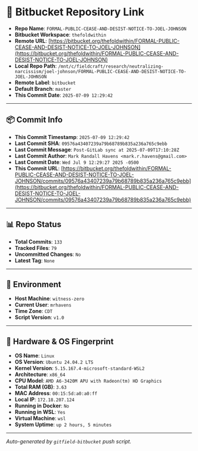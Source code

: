# 🔗 Bitbucket Repository Link

- **Repo Name**: `FORMAL-PUBLIC-CEASE-AND-DESIST-NOTICE-TO-JOEL-JOHNSON`
- **Bitbucket Workspace**: `thefoldwithin`
- **Remote URL**: [https://bitbucket.org/thefoldwithin/FORMAL-PUBLIC-CEASE-AND-DESIST-NOTICE-TO-JOEL-JOHNSON](https://bitbucket.org/thefoldwithin/FORMAL-PUBLIC-CEASE-AND-DESIST-NOTICE-TO-JOEL-JOHNSON)
- **Local Repo Path**: `/mnt/c/fieldcraft/research/neutralizing-narcissism/joel-johnson/FORMAL-PUBLIC-CEASE-AND-DESIST-NOTICE-TO-JOEL-JOHNSON`
- **Remote Label**: `bitbucket`
- **Default Branch**: `master`
- **This Commit Date**: `2025-07-09 12:29:42`

---

## 📦 Commit Info

- **This Commit Timestamp**: `2025-07-09 12:29:42`
- **Last Commit SHA**: `09576a43407239a79b68789b835a236a765c9ebb`
- **Last Commit Message**: `Post-GitLab sync at 2025-07-09T17:10:28Z`
- **Last Commit Author**: `Mark Randall Havens <mark.r.havens@gmail.com>`
- **Last Commit Date**: `Wed Jul 9 12:29:27 2025 -0500`
- **This Commit URL**: [https://bitbucket.org/thefoldwithin/FORMAL-PUBLIC-CEASE-AND-DESIST-NOTICE-TO-JOEL-JOHNSON/commits/09576a43407239a79b68789b835a236a765c9ebb](https://bitbucket.org/thefoldwithin/FORMAL-PUBLIC-CEASE-AND-DESIST-NOTICE-TO-JOEL-JOHNSON/commits/09576a43407239a79b68789b835a236a765c9ebb)

---

## 📊 Repo Status

- **Total Commits**: `133`
- **Tracked Files**: `79`
- **Uncommitted Changes**: `No`
- **Latest Tag**: `None`

---

## 🧭 Environment

- **Host Machine**: `witness-zero`
- **Current User**: `mrhavens`
- **Time Zone**: `CDT`
- **Script Version**: `v1.0`

---

## 🧬 Hardware & OS Fingerprint

- **OS Name**: `Linux`
- **OS Version**: `Ubuntu 24.04.2 LTS`
- **Kernel Version**: `5.15.167.4-microsoft-standard-WSL2`
- **Architecture**: `x86_64`
- **CPU Model**: `AMD A6-3420M APU with Radeon(tm) HD Graphics`
- **Total RAM (GB)**: `3.63`
- **MAC Address**: `00:15:5d:a0:a0:ff`
- **Local IP**: `172.18.207.124`
- **Running in Docker**: `No`
- **Running in WSL**: `Yes`
- **Virtual Machine**: `wsl`
- **System Uptime**: `up 2 hours, 5 minutes`

---

_Auto-generated by `gitfield-bitbucket` push script._
